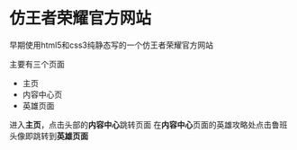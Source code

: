 # 仿王者荣耀官方网站

早期使用html5和css3纯静态写的一个仿王者荣耀官方网站

主要有三个页面
- 主页
- 内容中心页
- 英雄页面

进入**主页**，点击头部的**内容中心**跳转页面
在**内容中心**页面的英雄攻略处点击鲁班头像即跳转到**英雄页面**